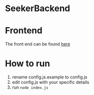 # SeekerBackend

# Frontend
The front end can be found [here](https://github.com/andytudhope/StatusSeekers)

# How to run
1. rename config.js.example to config.js
2. edit config.js with your specific details
3. run `node index.js`
